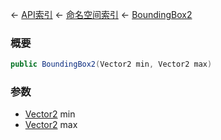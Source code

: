 ← [API索引](Api-Index) ← [命名空间索引](Namespace-Index) ← [BoundingBox2](VRageMath.BoundingBox2)

### 概要

```csharp
public BoundingBox2(Vector2 min, Vector2 max)
```

### 参数

* [Vector2](VRageMath.Vector2) min
* [Vector2](VRageMath.Vector2) max
